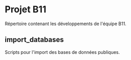 # Projet B11

Répertoire contenant les développements de l'équipe B11.

## import_databases

Scripts pour l'import des bases de données publiques.


